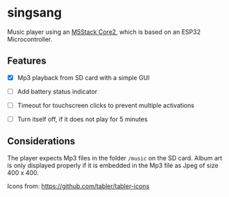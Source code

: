 # singsang

Music player using an [M5Stack Core2](https://m5stack.com/collections/all/products/m5stack-core2-esp32-iot-development-kit), which is based on an ESP32 Microcontroller.


## Features
- [x] Mp3 playback from SD card with a simple GUI
- [ ] Add battery status indicator
- [ ] Timeout for touchscreen clicks to prevent multiple activations
- [ ] Turn itself off, if it does not play for 5 minutes


## Considerations
The player expects Mp3 files in the folder `/music` on the SD card. Album art is only displayed properly if it is embedded in the Mp3 file as Jpeg of size 400 x 400.

Icons from: https://github.com/tabler/tabler-icons



